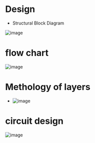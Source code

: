 # Design 



  *  Structural Block Diagram
    



![image](https://user-images.githubusercontent.com/92078769/156724824-f77d791c-1508-41a9-a9d8-af7e0b1deb38.png)









  # flow chart
![image](https://user-images.githubusercontent.com/92078769/156724207-af5c98fc-7006-4b3c-a321-9fe1b06077d7.png)
# Methology of layers 
   * ![image](https://user-images.githubusercontent.com/92078769/156725121-7fa8d47a-230a-4e36-b66c-27c3af1461c3.png)

# circuit design 
![image](https://user-images.githubusercontent.com/92078769/156724340-5c97fa2c-411f-426f-b3f0-43a73c0fa40b.png)

